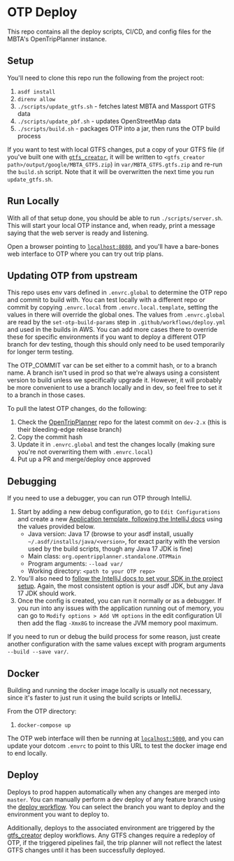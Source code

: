 # OTP Deploy

This repo contains all the deploy scripts, CI/CD, and config files for the MBTA's OpenTripPlanner instance.

## Setup

You'll need to clone this repo run the following from the project root:

1. `asdf install`
1. `direnv allow`
1. `./scripts/update_gtfs.sh` - fetches latest MBTA and Massport GTFS data
1. `./scripts/update_pbf.sh` - updates OpenStreetMap data
1. `./scripts/build.sh` - packages OTP into a jar, then runs the OTP build process

If you want to test with local GTFS changes, put a copy of your GTFS file (if you've built
one with [`gtfs_creator`](https://github.com/mbta/gtfs_creator), it will be written to
`<gtfs_creator path>/output/google/MBTA_GTFS.zip`) in `var/MBTA_GTFS.gtfs.zip` and re-run the
`build.sh` script. Note that it will be overwritten the next time you run `update_gtfs.sh`.

## Run Locally

With all of that setup done, you should be able to run `./scripts/server.sh`. This will start your local
OTP instance and, when ready, print a message saying that the web server is ready and listening.

Open a browser pointing to [`localhost:8080`](http://localhost:8080), and you'll have a bare-bones web interface to OTP
where you can try out trip plans.

## Updating OTP from upstream

This repo uses env vars defined in `.envrc.global` to determine the OTP repo and commit to build with. You can test
locally with a different repo or commit by copying `.envrc.local` from `.envrc.local.template`, setting the values in
there will override the global ones.
The values from `.envrc.global` are read by the `set-otp-build-params` step in `.github/workflows/deploy.yml` and used
in the builds in AWS. You can add more cases there to override these for specific environments if you want to deploy a
different OTP branch for dev testing, though this should only need to be used temporarily for longer term testing.

The OTP_COMMIT var can be set either to a commit hash, or to a branch name. A branch isn't used in prod so that we're
always using a consistent version to build unless we specifically upgrade it. However, it will probably be more
convenient to use a branch locally and in dev, so feel free to set it to a branch in those cases.

To pull the latest OTP changes, do the following:

1. Check the [OpenTripPlanner](https://github.com/opentripplanner/OpenTripPlanner/commits/dev-2.x) repo for the latest
   commit on `dev-2.x` (this is their bleeding-edge release branch)
1. Copy the commit hash
1. Update it in `.envrc.global` and test the changes locally (making sure you're not overwriting them with
   `.envrc.local`)
1. Put up a PR and merge/deploy once approved

## Debugging

If you need to use a debugger, you can run OTP through IntelliJ.

1. Start by adding a new debug configuration,
go to `Edit Configurations` and create a new [Application template, following the IntelliJ
docs](https://www.jetbrains.com/help/idea/run-debug-configuration.html#createExplicitly) using the
values provided below.
   * Java version: Java 17 (browse to your asdf install, usually `~/.asdf/installs/java/<version>`,
   for exact parity with the version used by the build scripts, though any Java 17 JDK is fine)
   * Main class: `org.opentripplanner.standalone.OTPMain`
   * Program arguments: `--load var/`
   * Working directory: `<path to your OTP repo>`
1. You'll also need to [follow the IntelliJ docs to set your SDK in the project
setup](https://www.jetbrains.com/help/idea/sdk.html#change-project-sdk). Again, the most consistent
option is your asdf JDK, but any Java 17 JDK should work.
1. Once the config is created, you can run it normally or as a debugger. If you run into any issues
with the application running out of memory, you can go to `Modify options > Add VM options` in the
edit configuration UI then add the flag `-Xmx8G` to increase the JVM memory pool maximum.

If you need to run or debug the build process for some reason, just create another configuration
with the same values except with program arguments `--build --save var/`.

## Docker

Building and running the docker image locally is usually not necessary, since it's faster to just
run it using the build scripts or IntelliJ.

From the OTP directory:

1. `docker-compose up`

The OTP web interface will then be running at [`localhost:5000`](http://localhost:5000), and you can update your
dotcom `.envrc` to point to this URL to test the docker image end to end locally.

## Deploy

Deploys to prod happen automatically when any changes are merged into `master`. You can manually
perform a dev deploy of any feature branch using the
[deploy workflow](https://github.com/mbta/otp-deploy/actions/workflows/deploy.yml). You can
select the branch you want to deploy and the environment you want to deploy to.

Additionally, deploys to the associated environment are triggered by the
[gtfs_creator](https://github.com/mbta/gtfs_creator) deploy workflows. Any GTFS changes require a
redeploy of OTP, if the triggered pipelines fail, the trip planner will not reflect the latest GTFS
changes until it has been successfully deployed.
